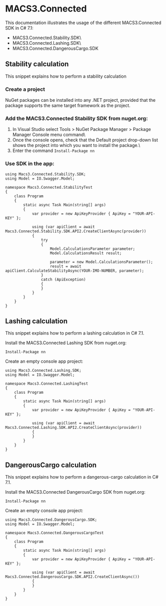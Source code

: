 # MACS3.Connected
This documentation illustrates the usage of the different MACS3.Connected SDK in C# 7.1:

* MACS3.Connected.Stability.SDK\
* MACS3.Connected.Lashing.SDK\
* MACS3.Connected.DangerousCargo.SDK

## Stability calculation
This snippet explains how to perform a stability calculation

### Create a project
NuGet packages can be installed into any .NET project, provided that the package supports the same target framework as the project.

### Add the MACS3.Connected Stability SDK from nuget.org:
1. In Visual Studio select Tools > NuGet Package Manager > Package Manager Console menu command\
2. Once the console opens, check that the Default project drop-down list shows the project into which you want to install the package.\
3. Enter the command ```Install-Package nn```

### Use SDK in the app:
```
using Macs3.Connected.Stability.SDK;
using Model = IO.Swagger.Model;

namespace Macs3.Connected.StabilityTest
{
    class Program
    {
        static async Task Main(string[] args)
        {
            var provider = new ApiKeyProvider { ApiKey = "YOUR-API-KEY" };
            
            using (var apiClient = await Macs3.Connected.Stability.SDK.API2.CreateClientAsync(provider))
            {
                try
                {
                    Model.CalculationsParameter parameter;
                    Model.CalculationsResult result;

                    parameter = new Model.CalculationsParameter();
                    result = await apiClient.CalculateStabilityAsync(YOUR-IMO-NUMBER, parameter);
                }
                catch (ApiException)
                {
                }
            }
        }
    }
}
```

## Lashing calculation
This snippet explains how to perform a lashing calculation in C# 7.1.

Install the MACS3.Connected Lashing SDK from nuget.org:
```
Install-Package nn
```

Create an empty console app project:
```
using Macs3.Connected.Lashing.SDK;
using Model = IO.Swagger.Model;

namespace Macs3.Connected.LashingTest
{
    class Program
    {
        static async Task Main(string[] args)
        {
            var provider = new ApiKeyProvider { ApiKey = "YOUR-API-KEY" };
            
            using (var apiClient = await Macs3.Connected.Lashing.SDK.API2.CreateClientAsync(provider))
            {
            }
        }
    }
}
```

## DangerousCargo calculation
This snippet explains how to perform a dangerous-cargo calculation in C# 7.1.

Install the MACS3.Connected DangerousCargo SDK from nuget.org:
```
Install-Package nn
```

Create an empty console app project:
```
using Macs3.Connected.DangerousCargo.SDK;
using Model = IO.Swagger.Model;

namespace Macs3.Connected.DangerousCargoTest
{
    class Program
    {
        static async Task Main(string[] args)
        {
            var provider = new ApiKeyProvider { ApiKey = "YOUR-API-KEY" };
            
            using (var apiClient = await Macs3.Connected.DangerousCargo.SDK.API2.CreateClientAsync())
            {
            }
        }
    }
}
```
